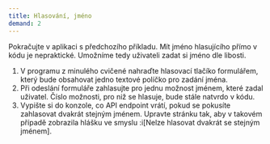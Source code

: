 ```yaml
---
title: Hlasování, jméno
demand: 2
---
```


Pokračujte v aplikaci s předchozího příkladu. Mít jméno hlasujícího přímo v kódu je nepraktické. Umožníme tedy uživateli zadat si jméno dle libosti.

1. V programu z minulého cvičené nahraďte hlasovací tlačíko formulářem, který bude obsahovat jedno textové políčko pro zadání jména.
1. Při odeslání formuláře zahlasujte pro jednu možnost jménem, které zadal uživatel. Číslo možnosti, pro niž se hlasuje, bude stále natvrdo v kódu.
1. Vypište si do konzole, co API endpoint vrátí, pokud se pokusíte zahlasovat dvakrát stejným jménem. Upravte stránku tak, aby v takovém případě zobrazila hlášku ve smyslu :i[Nelze hlasovat dvakrát se stejným jménem].
